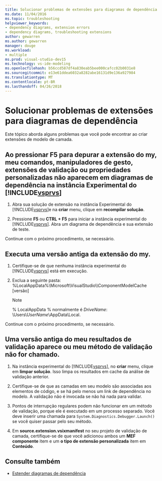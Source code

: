 ```yaml
---
title: Solucionar problemas de extensões para diagramas de dependência
ms.date: 11/04/2016
ms.topic: troubleshooting
helpviewer_keywords:
- dependency diagrams, extension errors
- dependency diagrams, troubleshooting extensions
author: gewarren
ms.author: gewarren
manager: douge
ms.workload:
- multiple
ms.prod: visual-studio-dev15
ms.technology: vs-ide-modeling
ms.openlocfilehash: b56ccd587df4a830eab5bee000cafcc02b0031e8
ms.sourcegitcommit: e13e61ddea6032a8282abe16131d9e136a927984
ms.translationtype: MT
ms.contentlocale: pt-BR
ms.lasthandoff: 04/26/2018
---
```

# <a name="troubleshoot-extensions-for-dependency-diagrams"></a>Solucionar problemas de extensões para diagramas de dependência

Este tópico aborda alguns problemas que você pode encontrar ao criar extensões de modelo de camada.

## <a name="when-i-press-f5-to-debug-my-extension-my-commands-gesture-handlers-validation-extensions-or-custom-properties-do-not-appear-on-dependency-diagrams-in-the-experimental-instance-of-includevsprvscode-qualityincludesvsprvsmdmd"></a>Ao pressionar F5 para depurar a extensão do my, meu comandos, manipuladores de gesto, extensões de validação ou propriedades personalizadas não aparecem em diagramas de dependência na instância Experimental do [!INCLUDE[vsprvs](../code-quality/includes/vsprvs_md.md)]

1.  Abra sua solução de extensão na instância Experimental do [!INCLUDE[vsprvs](../code-quality/includes/vsprvs_md.md)]e na **criar** menu, clique em **recompilar solução**.

2.  Pressione **F5** ou **CTRL + F5** para iniciar a instância experimental do [!INCLUDE[vsprvs](../code-quality/includes/vsprvs_md.md)]. Abra um diagrama de dependência e sua extensão de teste.

 Continue com o próximo procedimento, se necessário.

## <a name="an-old-version-of-my-extension-runs"></a>Executa uma versão antiga da extensão do my.

1.  Certifique-se de que nenhuma instância experimental do [!INCLUDE[vsprvs](../code-quality/includes/vsprvs_md.md)] está em execução.

2.  Exclua a seguinte pasta: %LocalAppData%\Microsoft\VisualStudio\\\ComponentModelCache [versão]

    > [!NOTE]
    > % LocalAppData % normalmente é *DriveName*: \Users\\*UserName*\AppData\Local.

 Continue com o próximo procedimento, se necessário.

## <a name="an-old-version-of-my-validation-results-appears-or-my-validation-method-is-not-called"></a>Uma versão antiga do meu resultados de validação aparece ou meu método de validação não for chamado.

1.  Na instância experimental do [!INCLUDE[vsprvs](../code-quality/includes/vsprvs_md.md)], no **criar** menu, clique em **limpar solução**. Isso limpa os resultados em cache da análise de validação anterior.

2.  Certifique-se de que as camadas em seu modelo são associadas aos elementos de código, e se há pelo menos um link de dependência no modelo. A validação não é invocada se não há nada para validar.

3.  Pontos de interrupção regulares podem não funcionar em um método de validação, porque ele é executado em um processo separado. Você deve inserir uma chamada para `System.Diagnostics.Debugger.Launch()` se você quiser passar pelo seu método.

4.  Em **source.extension.vsixmanifest** no seu projeto de validação de camada, certifique-se de que você adicionou ambos um **MEF componente** item e um **o tipo de extensão personalizada** item em **Conteúdo**.

## <a name="see-also"></a>Consulte também

- [Estender diagramas de dependência](../modeling/extend-layer-diagrams.md)
